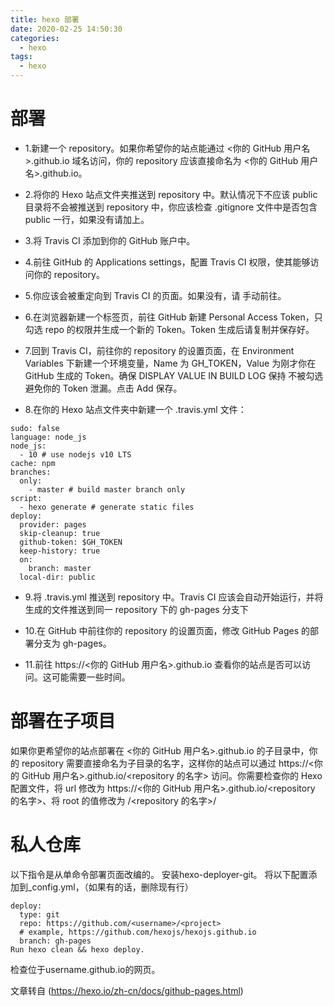 ```yaml
---
title: hexo 部署
date: 2020-02-25 14:50:30
categories:
  - hexo
tags:
  - hexo
---
```

# 部署

* 1.新建一个 repository。如果你希望你的站点能通过 <你的 GitHub 用户名>.github.io 域名访问，你的 repository 应该直接命名为 <你的 GitHub 用户名>.github.io。

* 2.将你的 Hexo 站点文件夹推送到 repository 中。默认情况下不应该 public 目录将不会被推送到 repository 中，你应该检查 .gitignore 文件中是否包含 public 一行，如果没有请加上。

* 3.将 Travis CI 添加到你的 GitHub 账户中。

* 4.前往 GitHub 的 Applications settings，配置 Travis CI 权限，使其能够访问你的 repository。

* 5.你应该会被重定向到 Travis CI 的页面。如果没有，请 手动前往。

* 6.在浏览器新建一个标签页，前往 GitHub 新建 Personal Access Token，只勾选 repo 的权限并生成一个新的 Token。Token 生成后请复制并保存好。

* 7.回到 Travis CI，前往你的 repository 的设置页面，在 Environment Variables 下新建一个环境变量，Name 为 GH_TOKEN，Value 为刚才你在 GitHub 生成的 Token。确保 DISPLAY VALUE IN BUILD LOG 保持 不被勾选 避免你的 Token 泄漏。点击 Add 保存。

* 8.在你的 Hexo 站点文件夹中新建一个 .travis.yml 文件：

```
sudo: false
language: node_js
node_js:
  - 10 # use nodejs v10 LTS
cache: npm
branches:
  only:
    - master # build master branch only
script:
  - hexo generate # generate static files
deploy:
  provider: pages
  skip-cleanup: true
  github-token: $GH_TOKEN
  keep-history: true
  on:
    branch: master
  local-dir: public
```

* 9.将 .travis.yml 推送到 repository 中。Travis CI 应该会自动开始运行，并将生成的文件推送到同一 repository 下的 gh-pages 分支下

* 10.在 GitHub 中前往你的 repository 的设置页面，修改 GitHub Pages 的部署分支为 gh-pages。

* 11.前往 https://<你的 GitHub 用户名>.github.io 查看你的站点是否可以访问。这可能需要一些时间。

# 部署在子项目
如果你更希望你的站点部署在 <你的 GitHub 用户名>.github.io 的子目录中，你的 repository 需要直接命名为子目录的名字，这样你的站点可以通过 https://<你的 GitHub 用户名>.github.io/<repository 的名字> 访问。你需要检查你的 Hexo 配置文件，将 url 修改为 https://<你的 GitHub 用户名>.github.io/<repository 的名字>、将 root 的值修改为 /<repository 的名字>/

# 私人仓库
以下指令是从单命令部署页面改编的。
安装hexo-deployer-git。
将以下配置添加到_config.yml，（如果有的话，删除现有行）

```
deploy:
  type: git
  repo: https://github.com/<username>/<project>
  # example, https://github.com/hexojs/hexojs.github.io
  branch: gh-pages
Run hexo clean && hexo deploy.
```

检查位于username.github.io的网页。

文章转自 (https://hexo.io/zh-cn/docs/github-pages.html)
